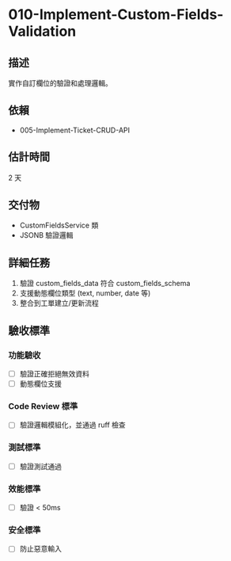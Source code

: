 # 010-Implement-Custom-Fields-Validation

## 描述
實作自訂欄位的驗證和處理邏輯。

## 依賴
- 005-Implement-Ticket-CRUD-API

## 估計時間
2 天

## 交付物
- CustomFieldsService 類
- JSONB 驗證邏輯

## 詳細任務
1. 驗證 custom_fields_data 符合 custom_fields_schema
2. 支援動態欄位類型 (text, number, date 等)
3. 整合到工單建立/更新流程

## 驗收標準
### 功能驗收
- [ ] 驗證正確拒絕無效資料
- [ ] 動態欄位支援

### Code Review 標準
- [ ] 驗證邏輯模組化，並通過 ruff 檢查

### 測試標準
- [ ] 驗證測試通過

### 效能標準
- [ ] 驗證 < 50ms

### 安全標準
- [ ] 防止惡意輸入
